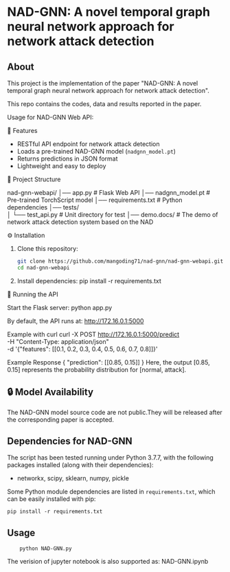NAD-GNN: A novel temporal graph neural network approach for network attack detection
===============================================================================

About
-----
This project is the implementation of the paper "NAD-GNN: A novel temporal graph neural network approach for network attack detection".

This repo contains the codes, data and results reported in the paper.



Usage for NAD-GNN Web API: 

🚀 Features
- RESTful API endpoint for network attack detection
- Loads a pre-trained NAD-GNN model (`nadgnn_model.pt`)
- Returns predictions in JSON format
- Lightweight and easy to deploy

📂 Project Structure

nad-gnn-webapi/
│── app.py # Flask Web API
│── nadgnn_model.pt # Pre-trained TorchScript model
│── requirements.txt # Python dependencies
│── tests/	
│    └── test_api.py	# Unit directory for test
│── demo.docs/ # The demo of network attack detection system based on the NAD

⚙️ Installation

1. Clone this repository:
   ```bash
   git clone https://github.com/mangoding71/nad-gnn/nad-gnn-webapi.git
   cd nad-gnn-webapi
2. Install dependencies:
   pip install -r requirements.txt
   
🎦 Running the API

Start the Flask server:
   python app.py

By default, the API runs at:
   http://172.16.0.1:5000

Example with curl
	curl -X POST http://172.16.0.1:5000/predict \
	     -H "Content-Type: application/json" \
	     -d '{"features": [[0.1, 0.2, 0.3, 0.4, 0.5, 0.6, 0.7, 0.8]]}'

Example Response
	{
	  "prediction": [[0.85, 0.15]]
	}
Here, the output [0.85, 0.15] represents the probability distribution for [normal, attack].

🔒 Model Availability
-----
The NAD-GNN model source code are not public.They will be released after the corresponding paper is accepted.

Dependencies for NAD-GNN
-----
The script has been tested running under Python 3.7.7, with the following packages installed (along with their dependencies):

* networkx, scipy, sklearn, numpy, pickle


Some Python module dependencies are listed in `requirements.txt`, which can be easily installed with pip:

```
pip install -r requirements.txt
```

Usage
-----
```
	python NAD-GNN.py
```
The verision of jupyter notebook is also supported as: NAD-GNN.ipynb



